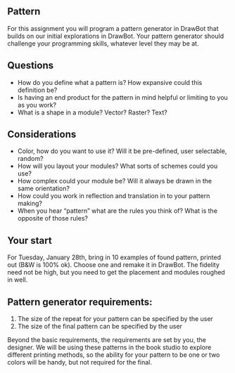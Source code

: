 ## Pattern

For this assignment you will program a pattern generator in DrawBot that builds on our initial explorations in DrawBot. Your pattern generator should challenge your programming skills, whatever level they may be at. 

## Questions

* How do you define what a pattern is? How expansive could this definition be?
* Is having an end product for the pattern in mind helpful  or limiting to you as you work?
* What is a shape in a module? Vector? Raster? Text?

## Considerations

* Color, how do you want to use it? Will it be pre-defined, user selectable, random?
* How will you layout your modules? What sorts of schemes could you use?
* How complex could your module be? Will it always be drawn in the same orientation?
* How could you work in reflection and translation in to your pattern making?
* When you hear “pattern” what are the rules you think of? What is the opposite of those rules?

## Your start

For Tuesday, January 28th, bring in 10 examples of found pattern, printed out (B&W is 100% ok). Choose one and remake it in DrawBot. The fidelity need not be high, but you need to get the placement and modules roughed in well.

## Pattern generator requirements:

1. The size of the repeat for your pattern can be specified by the user
2. The size of the final pattern can be specified by the user

Beyond the basic requirements, the requirements are set by you, the designer. We will be using these patterns in the book studio to explore different printing methods, so the ability for your pattern to be one or two colors will be handy, but not required for the final.
